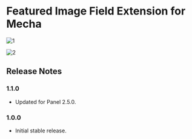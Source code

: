 Featured Image Field Extension for Mecha
========================================

![1](https://user-images.githubusercontent.com/1669261/104103665-fe20b480-52d5-11eb-8f9e-254ef92d0671.png)

![2](https://user-images.githubusercontent.com/1669261/104103668-ff51e180-52d5-11eb-87d2-cf8bb08281cf.png)

Release Notes
-------------

### 1.1.0

 - Updated for Panel 2.5.0.

### 1.0.0

 - Initial stable release.
